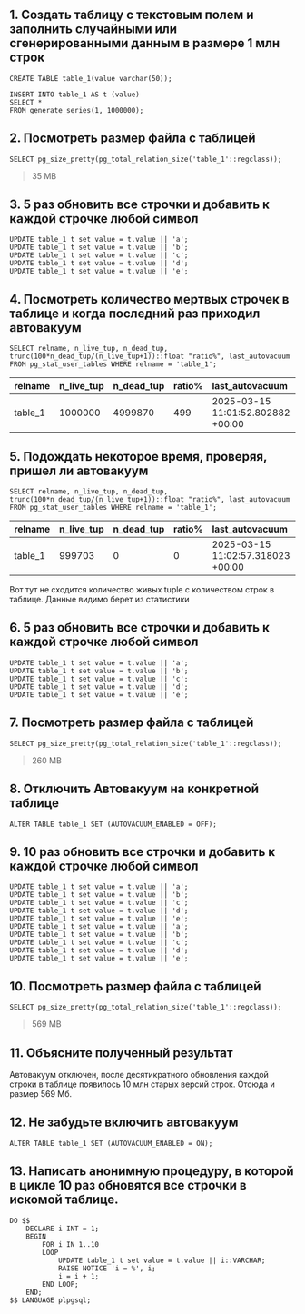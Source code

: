 ## 1. Создать таблицу с текстовым полем и заполнить случайными или сгенерированными данным в размере 1 млн строк
```
CREATE TABLE table_1(value varchar(50));

INSERT INTO table_1 AS t (value)
SELECT *
FROM generate_series(1, 1000000);
```

## 2. Посмотреть размер файла с таблицей
```
SELECT pg_size_pretty(pg_total_relation_size('table_1'::regclass));
```
> 35 MB

## 3. 5 раз обновить все строчки и добавить к каждой строчке любой символ
```
UPDATE table_1 t set value = t.value || 'a';
UPDATE table_1 t set value = t.value || 'b';
UPDATE table_1 t set value = t.value || 'c';
UPDATE table_1 t set value = t.value || 'd';
UPDATE table_1 t set value = t.value || 'e';
```

## 4. Посмотреть количество мертвых строчек в таблице и когда последний раз приходил автовакуум
```
SELECT relname, n_live_tup, n_dead_tup,
trunc(100*n_dead_tup/(n_live_tup+1))::float "ratio%", last_autovacuum
FROM pg_stat_user_tables WHERE relname = 'table_1';
```
| relname | n\_live\_tup | n\_dead\_tup | ratio% | last\_autovacuum |
| :--- | :--- | :--- | :--- | :--- |
| table\_1 | 1000000 | 4999870 | 499 | 2025-03-15 11:01:52.802882 +00:00 |


## 5. Подождать некоторое время, проверяя, пришел ли автовакуум
```
SELECT relname, n_live_tup, n_dead_tup,
trunc(100*n_dead_tup/(n_live_tup+1))::float "ratio%", last_autovacuum
FROM pg_stat_user_tables WHERE relname = 'table_1';
```
| relname | n\_live\_tup | n\_dead\_tup | ratio% | last\_autovacuum |
| :--- | :--- | :--- | :--- | :--- |
| table\_1 | 999703 | 0 | 0 | 2025-03-15 11:02:57.318023 +00:00 |

Вот тут не сходится количество живых tuple с количеством строк в таблице. Данные видимо берет из статистики

## 6. 5 раз обновить все строчки и добавить к каждой строчке любой символ
```
UPDATE table_1 t set value = t.value || 'a';
UPDATE table_1 t set value = t.value || 'b';
UPDATE table_1 t set value = t.value || 'c';
UPDATE table_1 t set value = t.value || 'd';
UPDATE table_1 t set value = t.value || 'e';
```

## 7. Посмотреть размер файла с таблицей
```
SELECT pg_size_pretty(pg_total_relation_size('table_1'::regclass));
```
> 260 MB

## 8. Отключить Автовакуум на конкретной таблице
```
ALTER TABLE table_1 SET (AUTOVACUUM_ENABLED = OFF);
```

## 9. 10 раз обновить все строчки и добавить к каждой строчке любой символ
```
UPDATE table_1 t set value = t.value || 'a';
UPDATE table_1 t set value = t.value || 'b';
UPDATE table_1 t set value = t.value || 'c';
UPDATE table_1 t set value = t.value || 'd';
UPDATE table_1 t set value = t.value || 'e';
UPDATE table_1 t set value = t.value || 'a';
UPDATE table_1 t set value = t.value || 'b';
UPDATE table_1 t set value = t.value || 'c';
UPDATE table_1 t set value = t.value || 'd';
UPDATE table_1 t set value = t.value || 'e';
```

## 10. Посмотреть размер файла с таблицей
```
SELECT pg_size_pretty(pg_total_relation_size('table_1'::regclass));
```
> 569 MB


## 11. Объясните полученный результат
Автовакуум отключен, после десятикратного обновления каждой строки в таблице появилось 10 млн старых версий строк. Отсюда и размер 569 Мб.


## 12. Не забудьте включить автовакуум
```
ALTER TABLE table_1 SET (AUTOVACUUM_ENABLED = ON);
```
## 13. Написать анонимную процедуру, в которой в цикле 10 раз обновятся все строчки в искомой таблице. 
```
DO $$
    DECLARE i INT = 1;
    BEGIN
        FOR i IN 1..10
        LOOP
            UPDATE table_1 t set value = t.value || i::VARCHAR;
            RAISE NOTICE 'i = %', i;
            i = i + 1;
        END LOOP;
    END;
$$ LANGUAGE plpgsql;
```